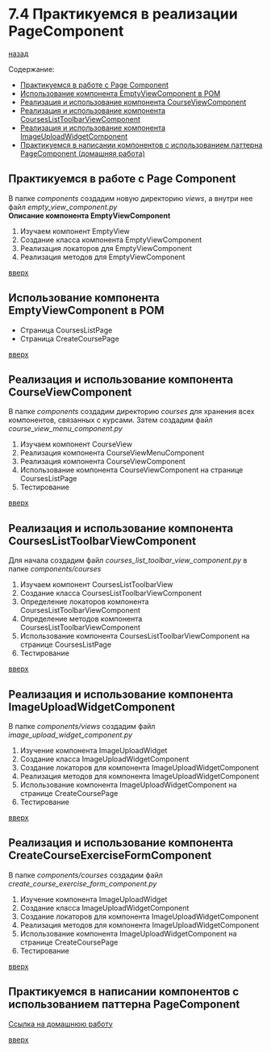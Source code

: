 # 7.4 Практикуемся в реализации PageComponent
[назад](../readme.md)

Содержание:
- [Практикуемся в работе с Page Component](#практикуемся-в-работе-с-page-component)
- [Использование компонента EmptyViewComponent в POM](#использование-компонента-emptyviewcomponent-в-pom)
- [Реализация и использование компонента CourseViewComponent](#реализация-и-использование-компонента-courseviewcomponent)
- [Реализация и использование компонента CoursesListToolbarViewComponent](#реализация-и-использование-компонента-courseslisttoolbarviewcomponent)
- [Реализация и использование компонента ImageUploadWidgetComponent](#реализация-и-использование-компонента-imageuploadwidgetcomponent)
- [Практикуемся в написании компонентов с использованием паттерна PageComponent (домашняя работа)](#практикуемся-в-написании-компонентов-с-использованием-паттерна-pagecomponent)


## Практикуемся в работе с Page Component
В папке *components* создадим новую директорию *views*, а внутри нее файл *empty_view_component.py*  
**Описание компонента EmptyViewComponent**
1. Изучаем компонент EmptyView
2. Создание класса компонента EmptyViewComponent
3. Реализация локаторов для EmptyViewComponent
4. Реализация методов для EmptyViewComponent

[вверх](#74-практикуемся-в-реализации-pagecomponent)


## Использование компонента EmptyViewComponent в POM
- Страница CoursesListPage
- Страница CreateCoursePage

[вверх](#74-практикуемся-в-реализации-pagecomponent)


## Реализация и использование компонента CourseViewComponent
В папке *components* создадим директорию *courses* для хранения всех компонентов, связанных с курсами. Затем создадим файл *course_view_menu_component.py*  
1. Изучаем компонент CourseView
2. Реализация компонента CourseViewMenuComponent
3. Реализация компонента CourseViewComponent
4. Использование компонента CourseViewComponent на странице CoursesListPage
5. Тестирование

[вверх](#74-практикуемся-в-реализации-pagecomponent)


## Реализация и использование компонента CoursesListToolbarViewComponent
Для начала создадим файл *courses_list_toolbar_view_component.py* в папке *components/courses*  
1. Изучаем компонент CoursesListToolbarView
2. Создание класса CoursesListToolbarViewComponent
3. Определение локаторов компонента CoursesListToolbarViewComponent
4. Определение методов компонента CoursesListToolbarViewComponent
5. Использование компонента CoursesListToolbarViewComponent на странице CoursesListPage
6. Тестирование

[вверх](#74-практикуемся-в-реализации-pagecomponent)


## Реализация и использование компонента ImageUploadWidgetComponent
В папке *components/views* создадим файл *image_upload_widget_component.py*  
1. Изучение компонента ImageUploadWidget
2. Создание класса ImageUploadWidgetComponent
3. Создание локаторов для компонента ImageUploadWidgetComponent
4. Реализация методов для компонента ImageUploadWidgetComponent
5. Использование компонента ImageUploadWidgetComponent на странице CreateCoursePage
6. Тестирование

[вверх](#74-практикуемся-в-реализации-pagecomponent)


## Реализация и использование компонента CreateCourseExerciseFormComponent
В папке *components/courses* создадим файл *create_course_exercise_form_component.py*  
1. Изучение компонента ImageUploadWidget
2. Создание класса ImageUploadWidgetComponent
3. Создание локаторов для компонента ImageUploadWidgetComponent
4. Реализация методов для компонента ImageUploadWidgetComponent
5. Использование компонента ImageUploadWidgetComponent на странице CreateCoursePage
6. Тестирование

[вверх](#74-практикуемся-в-реализации-pagecomponent)

## Практикуемся в написании компонентов с использованием паттерна PageComponent
[Ссылка на домашнюю работу](./homework.md)

[вверх](#74-практикуемся-в-реализации-pagecomponent)